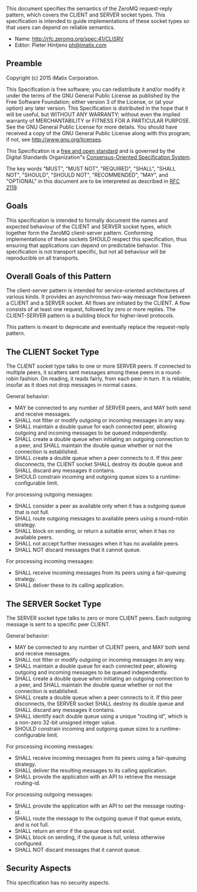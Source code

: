 This document specifies the semantics of the ZeroMQ request-reply pattern, which covers the CLIENT and SERVER socket types. This specification is intended to guide implementations of these socket types so that users can depend on reliable semantics.

* Name: http://rfc.zeromq.org/spec:41/CLISRV
* Editor: Pieter Hintjens <ph@imatix.com>

## Preamble

Copyright (c) 2015 iMatix Corporation.

This Specification is free software; you can redistribute it and/or modify it under the terms of the GNU General Public License as published by the Free Software Foundation; either version 3 of the License, or (at your option) any later version. This Specification is distributed in the hope that it will be useful, but WITHOUT ANY WARRANTY; without even the implied warranty of MERCHANTABILITY or FITNESS FOR A PARTICULAR PURPOSE. See the GNU General Public License for more details. You should have received a copy of the GNU General Public License along with this program; if not, see <http://www.gnu.org/licenses>.

This Specification is a [free and open standard](http://www.digistan.org/open-standard:definition) and is governed by the Digital Standards Organization"s [Consensus-Oriented Specification System](http://www.digistan.org/spec:1/COSS).

The key words "MUST", "MUST NOT", "REQUIRED", "SHALL", "SHALL NOT", "SHOULD", "SHOULD NOT", "RECOMMENDED", "MAY", and "OPTIONAL" in this document are to be interpreted as described in [RFC 2119](http://tools.ietf.org/html/rfc2119).

## Goals

This specification is intended to formally document the names and expected behaviour of the CLIENT and SERVER socket types, which together form the ZeroMQ client-server pattern. Conforming implementations of these sockets SHOULD respect this specification, thus ensuring that applications can depend on predictable behavior. This specification is not transport specific, but not all behaviour will be reproducible on all transports.

## Overall Goals of this Pattern

The client-server pattern is intended for service-oriented architectures of various kinds. It provides an asynchronous two-way message flow between a CLIENT and a SERVER socket. All flows are initiated by the CLIENT. A flow consists of at least one request, followed by zero or more replies. The CLIENT-SERVER pattern is a building block for higher-level protocols.

This pattern is meant to deprecate and eventually replace the request-reply pattern.

## The CLIENT Socket Type

The CLIENT socket type talks to one or more SERVER peers. If connected to multiple peers, it scatters sent messages among these peers in a round-robin fashion. On reading, it reads fairly, from each peer in turn. It is reliable, insofar as it does not drop messages in normal cases.

General behavior:

* MAY be connected to any number of SERVER peers, and MAY both send and receive messages.
* SHALL not filter or modify outgoing or incoming messages in any way.
* SHALL maintain a double queue for each connected peer, allowing outgoing and incoming messages to be queued independently.
* SHALL create a double queue when initiating an outgoing connection to a peer, and SHALL maintain the double queue whether or not the connection is established.
* SHALL create a double queue when a peer connects to it. If this peer disconnects, the CLIENT socket SHALL destroy its double queue and SHALL discard any messages it contains.
* SHOULD constrain incoming and outgoing queue sizes to a runtime-configurable limit.

For processing outgoing messages:

* SHALL consider a peer as available only when it has a outgoing queue that is not full.
* SHALL route outgoing messages to available peers using a round-robin strategy.
* SHALL block on sending, or return a suitable error, when it has no available peers.
* SHALL not accept further messages when it has no available peers.
* SHALL NOT discard messages that it cannot queue.

For processing incoming messages:

* SHALL receive incoming messages from its peers using a fair-queuing strategy.
* SHALL deliver these to its calling application.

## The SERVER Socket Type

The SERVER socket type talks to zero or more CLIENT peers. Each outgoing message is sent to a specific peer CLIENT.

General behavior:

* MAY be connected to any number of CLIENT peers, and MAY both send and receive messages.
* SHALL not filter or modify outgoing or incoming messages in any way.
* SHALL maintain a double queue for each connected peer, allowing outgoing and incoming messages to be queued independently.
* SHALL create a double queue when initiating an outgoing connection to a peer, and SHALL maintain the double queue whether or not the connection is established.
* SHALL create a double queue when a peer connects to it. If this peer disconnects, the SERVER socket SHALL destroy its double queue and SHALL discard any messages it contains.
* SHALL identify each double queue using a unique "routing id", which is a non-zero 32-bit unsigned integer value.
* SHOULD constrain incoming and outgoing queue sizes to a runtime-configurable limit.

For processing incoming messages:

* SHALL receive incoming messages from its peers using a fair-queuing strategy.
* SHALL deliver the resulting messages to its calling application.
* SHALL provide the application with an API to retrieve the message routing-id.

For processing outgoing messages:

* SHALL provide the application with an API to set the message routing-id.
* SHALL route the message to the outgoing queue if that queue exists, and is not full.
* SHALL return an error if the queue does not exist.
* SHALL block on sending, if the queue is full, unless otherwise configured.
* SHALL NOT discard messages that it cannot queue.

## Security Aspects

This specification has no security aspects.
